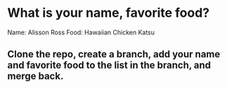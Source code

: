 # What is your name, favorite food?
Name: Alisson Ross
Food: Hawaiian Chicken Katsu
## Clone the repo, create a branch, add your name and favorite food to the list in the branch, and merge back.

